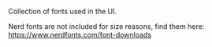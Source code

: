 Collection of fonts used in the UI.

Nerd fonts are not included for size reasons, find them here: https://www.nerdfonts.com/font-downloads
